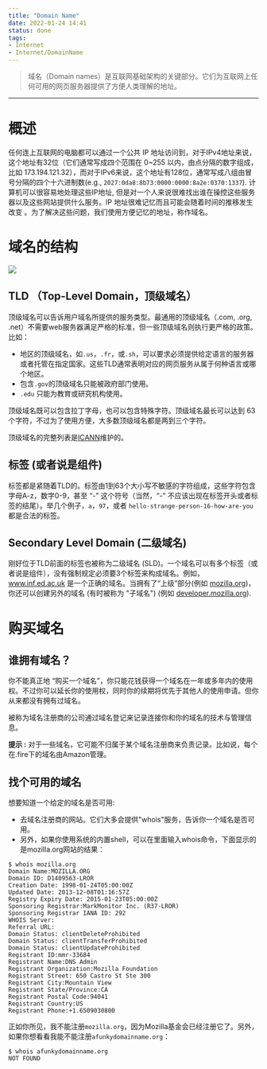```yaml
---
title: "Domain Name"
date: 2022-01-24 14:41
status: done
tags:
- Internet
- Internet/DomainName
---
```


>域名（Domain names）是互联网基础架构的关键部分。它们为互联网上任何可用的网页服务器提供了方便人类理解的地址。
----

# 概述

任何连上互联网的电脑都可以通过一个公共 IP 地址访问到，对于IPv4地址来说，这个地址有32位（它们通常写成四个范围在 0~255 以内，由点分隔的数字组成，比如 173.194.121.32），而对于IPv6来说，这个地址有128位，通常写成八组由冒号分隔的四个十六进制数(e.g., `2027:0da8:8b73:0000:0000:8a2e:0370:1337`). 计算机可以很容易地处理这些IP地址, 但是对一个人来说很难找出谁在操控这些服务器以及这些网站提供什么服务。IP 地址很难记忆而且可能会随着时间的推移发生改变 。为了解决这些问题，我们使用方便记忆的地址，称作域名。

# 域名的结构

![](media/202202101543606.png)

## TLD （Top-Level Domain，顶级域名）

顶级域名可以告诉用户域名所提供的服务类型。最通用的顶级域名（.com, .org, .net）不需要web服务器满足严格的标准，但一些顶级域名则执行更严格的政策。比如：

- 地区的顶级域名，如`.us`，`.fr`，或`.sh`，可以要求必须提供给定语言的服务器或者托管在指定国家。这些TLD通常表明对应的网页服务从属于何种语言或哪个地区。
- 包含`.gov`的顶级域名只能被政府部门使用。
- `.edu` 只能为教育或研究机构使用。

顶级域名既可以包含拉丁字母，也可以包含特殊字符。顶级域名最长可以达到 63 个字符，不过为了使用方便，大多数顶级域名都是两到三个字符。

顶级域名的完整列表是[ICANN](https://www.icann.org/resources/pages/tlds-2012-02-25-en)维护的。

## 标签 (或者说是组件)

标签都是紧随着TLD的。标签由1到63个大小写不敏感的字符组成，这些字符包含字母A-z，数字0-9，甚至 “-” 这个符号（当然，“-” 不应该出现在标签开头或者标签的结尾）。举几个例子，`a`，`97`，或者 `hello-strange-person-16-how-are-you`  都是合法的标签。

## Secondary Level Domain (二级域名)

刚好位于TLD前面的标签也被称为二级域名 (SLD)。一个域名可以有多个标签（或者说是组件），没有强制规定必须要3个标签来构成域名。例如，www.inf.ed.ac.uk 是一个正确的域名。当拥有了“上级”部分(例如 [mozilla.org](https://mozilla.org/))，你还可以创建另外的域名 (有时被称为 "子域名") (例如 [developer.mozilla.org](https://developer.mozilla.org/)).

# 购买域名

## 谁拥有域名？

你不能真正地 “购买一个域名”，你只能花钱获得一个域名在一年或多年内的使用权。不过你可以延长你的使用权，同时你的续期将优先于其他人的使用申请。但你从来都没有拥有过域名。

被称为域名注册商的公司通过域名登记来记录连接你和你的域名的技术与管理信息。

**提示 :** 对于一些域名，它可能不归属于某个域名注册商来负责记录。比如说，每个在.fire下的域名由Amazon管理。

## 找个可用的域名

想要知道一个给定的域名是否可用:
-   去域名注册商的网站。它们大多会提供"whois"服务，告诉你一个域名是否可用。
-   另外，如果你使用系统的内置shell，可以在里面输入whois命令，下面显示的是mozilla.org网站的结果：
```shell
$ whois mozilla.org
Domain Name:MOZILLA.ORG
Domain ID: D1409563-LROR
Creation Date: 1998-01-24T05:00:00Z
Updated Date: 2013-12-08T01:16:57Z
Registry Expiry Date: 2015-01-23T05:00:00Z
Sponsoring Registrar:MarkMonitor Inc. (R37-LROR)
Sponsoring Registrar IANA ID: 292
WHOIS Server:
Referral URL:
Domain Status: clientDeleteProhibited
Domain Status: clientTransferProhibited
Domain Status: clientUpdateProhibited
Registrant ID:mmr-33684
Registrant Name:DNS Admin
Registrant Organization:Mozilla Foundation
Registrant Street: 650 Castro St Ste 300
Registrant City:Mountain View
Registrant State/Province:CA
Registrant Postal Code:94041
Registrant Country:US
Registrant Phone:+1.6509030800
```

正如你所见，我不能注册`mozilla.org`，因为Mozilla基金会已经注册它了。另外，如果你想看看我能不能注册`afunkydomainname.org`：

```shell
$ whois afunkydomainname.org
NOT FOUND
```
